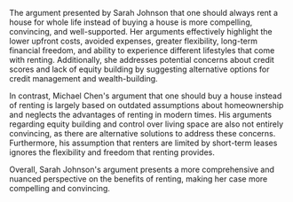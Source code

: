 The argument presented by Sarah Johnson that one should always rent a house for whole life instead of buying a house is more compelling, convincing, and well-supported. Her arguments effectively highlight the lower upfront costs, avoided expenses, greater flexibility, long-term financial freedom, and ability to experience different lifestyles that come with renting. Additionally, she addresses potential concerns about credit scores and lack of equity building by suggesting alternative options for credit management and wealth-building.

In contrast, Michael Chen's argument that one should buy a house instead of renting is largely based on outdated assumptions about homeownership and neglects the advantages of renting in modern times. His arguments regarding equity building and control over living space are also not entirely convincing, as there are alternative solutions to address these concerns. Furthermore, his assumption that renters are limited by short-term leases ignores the flexibility and freedom that renting provides.

Overall, Sarah Johnson's argument presents a more comprehensive and nuanced perspective on the benefits of renting, making her case more compelling and convincing.